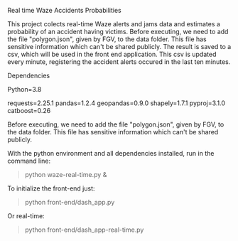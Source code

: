 Real time Waze Accidents Probabilities



This project colects real-time Waze alerts and jams data and estimates a probability of an accident having victims. Before executing, we need to add the file "polygon.json", given by FGV, to the data folder. This file has sensitive information which can't be shared publicly.
The result is saved to a csv, which will be used in the front end application.
This csv is updated every minute, registering the accident alerts occured in the last ten minutes.

Dependencies

Python=3.8

requests=2.25.1
pandas=1.2.4
geopandas=0.9.0
shapely=1.7.1
pyproj=3.1.0
catboost=0.26

Before executing, we need to add the file "polygon.json", given by FGV, to the data folder. This file has sensitive information which can't be shared publicly.

With the python environment and all dependencies installed, run in the command line:

>python waze-real-time.py &


To initialize the front-end just:

>python front-end/dash_app.py 

Or real-time:

>python front-end/dash_app-real-time.py 

